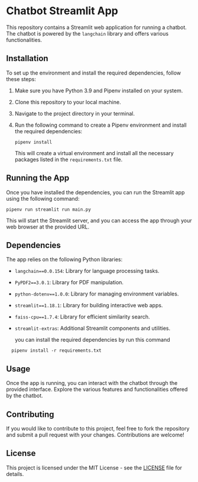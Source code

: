 # Chatbot Streamlit App

This repository contains a Streamlit web application for running a chatbot. The chatbot is powered by the `langchain` library and offers various functionalities.

## Installation

To set up the environment and install the required dependencies, follow these steps:

1. Make sure you have Python 3.9 and Pipenv installed on your system.

2. Clone this repository to your local machine.

3. Navigate to the project directory in your terminal.

4. Run the following command to create a Pipenv environment and install the required dependencies:

    ```
    pipenv install
    ```

    This will create a virtual environment and install all the necessary packages listed in the `requirements.txt` file.

## Running the App

Once you have installed the dependencies, you can run the Streamlit app using the following command:

    
    pipenv run streamlit run main.py



This will start the Streamlit server, and you can access the app through your web browser at the provided URL.

## Dependencies

The app relies on the following Python libraries:

- `langchain==0.0.154`: Library for language processing tasks.
- `PyPDF2==3.0.1`: Library for PDF manipulation.
- `python-dotenv==1.0.0`: Library for managing environment variables.
- `streamlit==1.18.1`: Library for building interactive web apps.
- `faiss-cpu==1.7.4`: Library for efficient similarity search.
- `streamlit-extras`: Additional Streamlit components and utilities.

  you can install the required dependencies by run this command
```
  pipenv install -r requirements.txt
```


  

## Usage

Once the app is running, you can interact with the chatbot through the provided interface. Explore the various features and functionalities offered by the chatbot.

## Contributing

If you would like to contribute to this project, feel free to fork the repository and submit a pull request with your changes. Contributions are welcome!

## License

This project is licensed under the MIT License - see the [LICENSE](LICENSE) file for details.



    
    


